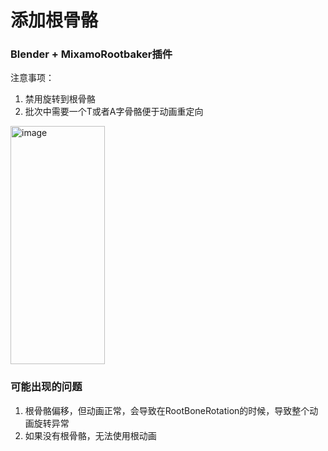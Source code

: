 # 添加根骨骼

### Blender + MixamoRootbaker插件

注意事项：
1. 禁用旋转到根骨骼
2. 批次中需要一个T或者A字骨骼便于动画重定向

<img width="151" height="381" alt="image" src="https://github.com/user-attachments/assets/bf891fc3-ec44-445c-818b-347f7c79b7aa" />

### 可能出现的问题

1. 根骨骼偏移，但动画正常，会导致在RootBoneRotation的时候，导致整个动画旋转异常
2. 如果没有根骨骼，无法使用根动画

